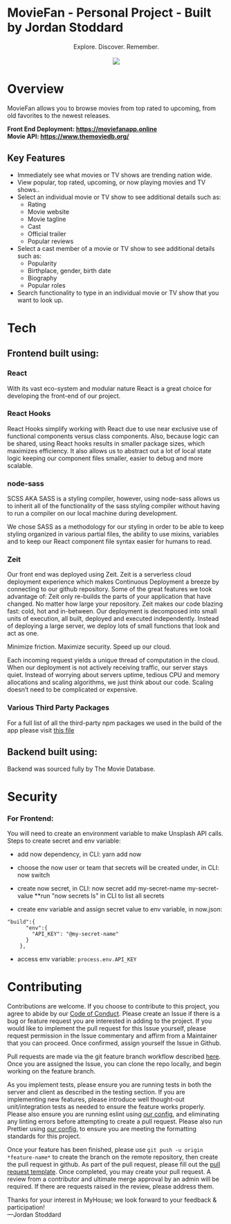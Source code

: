 # MovieFan - Personal Project - Built by Jordan Stoddard

<div align="center"  style="font:20px">Explore. Discover. Remember. </div> <br />

<div align="center"><img src="https://image.tmdb.org/t/p/original/7RyHsO4yDXtBv1zUU3mTpHeQ0d5.jpg" /></div>





# Overview 

MovieFan allows you to browse movies from top rated to upcoming, from old favorites to the newest releases.

<strong>Front End Deployment: https://moviefanapp.online <br/>
  Movie API: https://www.themoviedb.org/

</strong>

## Key Features

- Immediately see what movies or TV shows are trending nation wide.
- View popular, top rated, upcoming, or now playing movies and TV shows..
- Select an individual movie or TV show to see additional details such as:
  - Rating
  - Movie website
  - Movie tagline
  - Cast
  - Official trailer
  - Popular reviews
- Select a cast member of a movie or TV show to see additional details such as:
  - Popularity
  - Birthplace, gender, birth date
  - Biography
  - Popular roles
 - Search functionality to type in an individual movie or TV show that you want to look up.
 
 
 # Tech

## Frontend built using:

### React

With its vast eco-system and modular nature React is a great choice for developing the front-end of our project.

### React Hooks
React Hooks simplify working with React due to use near exclusive use of functional components versus class components. Also, because logic can be shared, using React hooks results in smaller package sizes, which maximizes efficiency. It also allows us to abstract out a lot of local state logic keeping our component files smaller, easier to debug and more scalable.

### node-sass

SCSS AKA SASS is a styling compiler, however, using node-sass allows us to inherit all of the functionality of the sass styling compiler without having to run a compiler on our local machine during development.

We chose SASS as a methodology for our styling in order to be able to keep styling organized in various partial files, the ability to use mixins, variables and to keep our React component file syntax easier for humans to read.

### Zeit

Our front end was deployed using Zeit. Zeit is a serverless cloud deployment experience which makes Continuous Deployment a breeze by connecting to our github repository. Some of the great features we took advantage of: Zeit only re-builds the parts of your application that have changed. No matter how large your repository. Zeit makes our code blazing fast: cold, hot and in-between. Our deployment is decomposed into small units of execution, all built, deployed and executed independently. Instead of deploying a large server, we deploy lots of small functions that look and act as one.

Minimize friction. Maximize security. Speed up our cloud.

Each incoming request yields a unique thread of computation in the cloud. When our deployment is not actively receiving traffic, our server stays quiet. Instead of worrying about servers uptime, tedious CPU and memory allocations and scaling algorithms, we just think about our code. Scaling doesn’t need to be complicated or expensive.

### Various Third Party Packages

For a full list of all the third-party npm packages we used in the build of the app please visit [this file](https://github.com/Jordan-Stoddard/MovieFan-2.0/blob/master/package.json)

## Backend built using: 

Backend was sourced fully by The Movie Database.

# Security

 ### For Frontend:
You will need to create an environment variable to make Unsplash API calls. 
<br />
Steps to create secret and env variable:

- add now dependency, in CLI: yarn add now

- choose the now user or team that secrets will be created under, in CLI: now switch

- create now secret, in CLI: now secret add my-secret-name my-secret-value
**run "now secrets ls" in CLI to list all secrets 

- create env variable and assign secret value to env variable, in now.json:
```
"build":{
      "env":{
        "API_KEY": "@my-secret-name"
      }
    },
```
- access env variable: `process.env.API_KEY`

# Contributing
Contributions are welcome. If you choose to contribute to this project, you agree to abide by our [Code of Conduct](https://github.com/labs12-real-estate/labs12-real-estate-FE/blob/master/AppNotes/CODE_OF_CONDUCT.md). Please create an Issue if there is a bug or feature request you are interested in adding to the project. If you would like to implement the pull request for this Issue yourself, please request permission in the Issue commentary and affirm from a Maintainer that you can proceed. Once confirmed, assign yourself the Issue in Github.

Pull requests are made via the git feature branch workflow described [here](https://www.atlassian.com/git/tutorials/comparing-workflows/feature-branch-workflow). Once you are assigned the Issue, you can clone the repo locally, and begin working on the feature branch.

As you implement tests, please ensure you are running tests in both the server and client as described in the testing section. If you are implementing new features, please introduce well thought-out unit/integration tests as needed to ensure the feature works properly. Please also ensure you are running eslint using [our config](https://github.com/labs12-real-estate/labs12-real-estate-FE/blob/master/.eslintrc.json), and eliminating any linting errors before attempting to create a pull request. Please also run Prettier using [our config](https://github.com/labs12-real-estate/labs12-real-estate-FE/blob/master/.prettierrc.json), to ensure you are meeting the formatting standards for this project.

Once your feature has been finished, please use `git push -u origin *feature-name*` to create the branch on the remote repository, then create the pull request in github. As part of the pull request, please fill out the [pull request template](https://github.com/labs12-real-estate/labs12-real-estate-FE/blob/master/AppNotes/pull_request_template.md). Once completed, you may create your pull request. A review from a contributor and ultimate merge approval by an admin will be required. If there are requests raised in the review, please address them.

Thanks for your interest in MyHouse; we look forward to your feedback & participation! <br/>
—Jordan Stoddard

